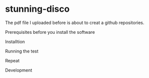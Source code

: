 # stunning-disco

The pdf file I uploaded before is about to creat a github repositories.

Prerequisites before you install the software

Installtion

Running the test

Repeat

Development
